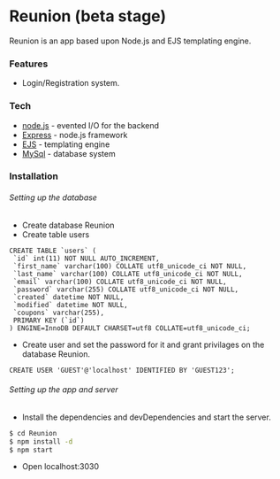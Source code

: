 # Reunion (beta stage)
Reunion is an app based upon Node.js and EJS templating engine.

### Features
  - Login/Registration system.

### Tech

* [node.js](https://nodejs.org/en/) - evented I/O for the backend
* [Express](https://expressjs.com/) - node.js framework
* [EJS](https://ejs.co/) - templating engine
* [MySql](https://www.mysql.com/) - database system

### Installation
###### Setting up the database
 - Create database Reunion
 - Create table users

```
CREATE TABLE `users` (
 `id` int(11) NOT NULL AUTO_INCREMENT,
 `first_name` varchar(100) COLLATE utf8_unicode_ci NOT NULL,
 `last_name` varchar(100) COLLATE utf8_unicode_ci NOT NULL,
 `email` varchar(100) COLLATE utf8_unicode_ci NOT NULL,
 `password` varchar(255) COLLATE utf8_unicode_ci NOT NULL,
 `created` datetime NOT NULL,
 `modified` datetime NOT NULL,
 `coupons` varchar(255),
 PRIMARY KEY (`id`)
) ENGINE=InnoDB DEFAULT CHARSET=utf8 COLLATE=utf8_unicode_ci;

```

- Create user and set the password for it and grant privilages on the database Reunion.

```
CREATE USER 'GUEST'@'localhost' IDENTIFIED BY 'GUEST123';
```

###### Setting up the app and server
- Install the dependencies and devDependencies and start the server.

```sh
$ cd Reunion
$ npm install -d
$ npm start
```

- Open localhost:3030
